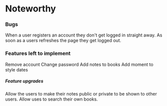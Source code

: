 # Noteworthy

### Bugs

When a user registers an account they don't get logged in straight away.
As soon as a users refreshes the page they get logged out.

### Features left to implement

Remove account
Change password
Add notes to books
Add moment to style dates

##### Feature upgrades

Allow the users to make their notes public or private to be shown to other users.
Allow uses to search their own books.
